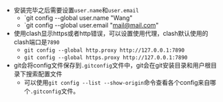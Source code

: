 * 安装完毕之后需要设置`user.name`和`user.email`
  * `git config --global user.name "Wang"
  * `git config --global user.email "mail@mail.com"
* 使用clash显示https或者http错误，可以设置使用代理，clash默认使用的clash端口是`7890`
  * `git config --global http.proxy http://127.0.0.1:7890`
  * `git config --global https.proxy http://127.0.0.1:7890`
* git会将config文件保存到`.gitconfig`文件中，git会在git安装目录和用户根目录下搜索配置文件
  * 可以使用`git config --list --show-origin`命令查看各个config来自哪个`.gitconfig`文件。
  
